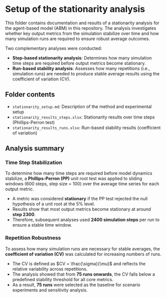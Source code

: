 # Setup of the stationarity analysis

This folder contains documentation and results of a stationarity analysis for the agent-based model (ABM) in this repository. The analysis investigates whether key output metrics from the simulation stabilize over time and how many simulation runs are required to ensure robust average outcomes.

Two complementary analyses were conducted:

- **Step-based stationarity analysis**: Determines how many simulation time steps are required before output metrics become stationary.
- **Run-based stability analysis**: Assesses how many repetitions (i.e., simulation runs) are needed to produce stable average results using the coefficient of variation (CV).

## Folder contents

- `stationarity_setup.md`: Description of the method and experimental setup
- `stationarity_results_steps.xlsx`: Stationarity results over time steps (Phillips-Perron test)
- `stationarity_results_runs.xlsx`: Run-based stability results (coefficient of variation)

## Analysis summary

### Time Step Stabilization

To determine how many time steps are required before model dynamics stabilize, a **Phillips-Perron (PP)** unit root test was applied to sliding windows (600 steps, step size = 100) over the average time series for each output metric.

- A metric was considered **stationary** if the PP test rejected the null hypothesis of a unit root at the 5% level.
- Results show that most output metrics become stationary at around **step 2300**.
- Therefore, subsequent analyses used **2400 simulation steps** per run to ensure a stable time window.

### Repetition Robustness

To assess how many simulation runs are necessary for stable averages, the **coefficient of variation (CV)** was calculated for increasing numbers of runs.

- The CV is defined as $CV = \frac{\sigma}{\mu}$ and reflects the relative variability across repetitions.
- The analysis showed that from **75 runs onwards**, the CV falls below a predefined stability threshold for all core metrics.
- As a result, **75 runs** were selected as the baseline for scenario experiments and sensitivity analysis.


